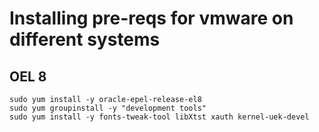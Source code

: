 # Installing pre-reqs for vmware on different systems

## OEL 8
```
sudo yum install -y oracle-epel-release-el8
sudo yum groupinstall -y "development tools"
sudo yum install -y fonts-tweak-tool libXtst xauth kernel-uek-devel
```
